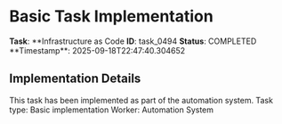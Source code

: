 # Basic Task Implementation

**Task**: **Infrastructure as Code
**ID**: task_0494
**Status**: COMPLETED
**Timestamp\*\*: 2025-09-18T22:47:40.304652

## Implementation Details

This task has been implemented as part of the automation system.
Task type: Basic implementation
Worker: Automation System
